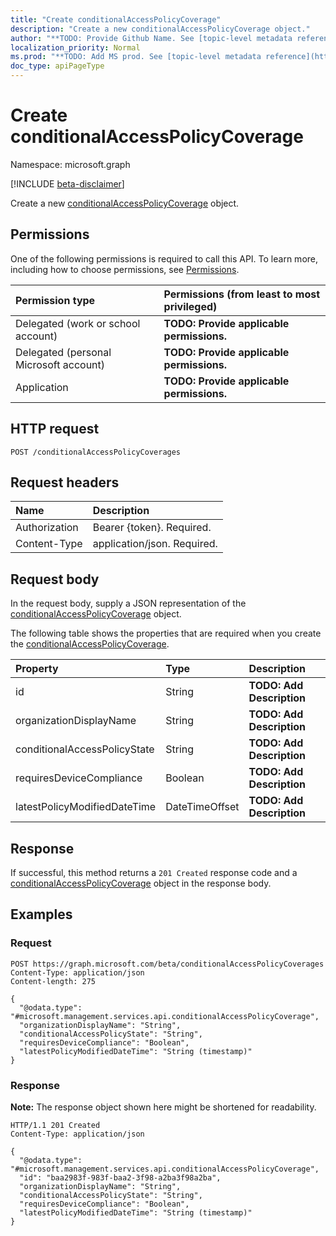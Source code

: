 ```yaml
---
title: "Create conditionalAccessPolicyCoverage"
description: "Create a new conditionalAccessPolicyCoverage object."
author: "**TODO: Provide Github Name. See [topic-level metadata reference](https://msgo.azurewebsites.net/add/document/guidelines/metadata.html#topic-level-metadata)**"
localization_priority: Normal
ms.prod: "**TODO: Add MS prod. See [topic-level metadata reference](https://msgo.azurewebsites.net/add/document/guidelines/metadata.html#topic-level-metadata)**"
doc_type: apiPageType
---
```


# Create conditionalAccessPolicyCoverage
Namespace: microsoft.graph

[!INCLUDE [beta-disclaimer](../../includes/beta-disclaimer.md)]

Create a new [conditionalAccessPolicyCoverage](../resources/conditionalaccesspolicycoverage.md) object.

## Permissions
One of the following permissions is required to call this API. To learn more, including how to choose permissions, see [Permissions](/graph/permissions-reference).

|Permission type|Permissions (from least to most privileged)|
|:---|:---|
|Delegated (work or school account)|**TODO: Provide applicable permissions.**|
|Delegated (personal Microsoft account)|**TODO: Provide applicable permissions.**|
|Application|**TODO: Provide applicable permissions.**|

## HTTP request

<!-- {
  "blockType": "ignored"
}
-->
``` http
POST /conditionalAccessPolicyCoverages
```

## Request headers
|Name|Description|
|:---|:---|
|Authorization|Bearer {token}. Required.|
|Content-Type|application/json. Required.|

## Request body
In the request body, supply a JSON representation of the [conditionalAccessPolicyCoverage](../resources/conditionalaccesspolicycoverage.md) object.

The following table shows the properties that are required when you create the [conditionalAccessPolicyCoverage](../resources/conditionalaccesspolicycoverage.md).

|Property|Type|Description|
|:---|:---|:---|
|id|String|**TODO: Add Description**|
|organizationDisplayName|String|**TODO: Add Description**|
|conditionalAccessPolicyState|String|**TODO: Add Description**|
|requiresDeviceCompliance|Boolean|**TODO: Add Description**|
|latestPolicyModifiedDateTime|DateTimeOffset|**TODO: Add Description**|



## Response

If successful, this method returns a `201 Created` response code and a [conditionalAccessPolicyCoverage](../resources/conditionalaccesspolicycoverage.md) object in the response body.

## Examples

### Request
<!-- {
  "blockType": "request",
  "name": "create_conditionalaccesspolicycoverage_from_conditionalaccesspolicycoverages"
}
-->
``` http
POST https://graph.microsoft.com/beta/conditionalAccessPolicyCoverages
Content-Type: application/json
Content-length: 275

{
  "@odata.type": "#microsoft.management.services.api.conditionalAccessPolicyCoverage",
  "organizationDisplayName": "String",
  "conditionalAccessPolicyState": "String",
  "requiresDeviceCompliance": "Boolean",
  "latestPolicyModifiedDateTime": "String (timestamp)"
}
```


### Response
**Note:** The response object shown here might be shortened for readability.
<!-- {
  "blockType": "response",
  "truncated": true,
  "@odata.type": "microsoft.management.services.api.conditionalAccessPolicyCoverage"
}
-->
``` http
HTTP/1.1 201 Created
Content-Type: application/json

{
  "@odata.type": "#microsoft.management.services.api.conditionalAccessPolicyCoverage",
  "id": "baa2983f-983f-baa2-3f98-a2ba3f98a2ba",
  "organizationDisplayName": "String",
  "conditionalAccessPolicyState": "String",
  "requiresDeviceCompliance": "Boolean",
  "latestPolicyModifiedDateTime": "String (timestamp)"
}
```

